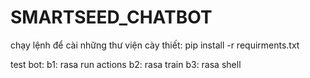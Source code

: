 # SMARTSEED_CHATBOT
chạy lệnh để cài những thư viện cày thiết: pip install -r requirments.txt

test bot:
b1: rasa run actions
b2: rasa train
b3: rasa shell 
